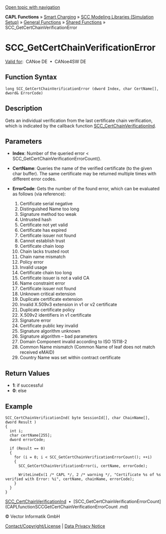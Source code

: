 [Open topic with navigation](../../../../../CANoeDEFamily.htm#Topics/CAPLFunctions/SmartCharging/Functions/CAPLfunctionSCCGetCertChainVerificationError.md)

**CAPL Functions** » [Smart Charging](../CAPLFunctionsSmartChargingOverview.md) » [SCC Modeling Libraries (Simulation Setup)](../CAPLFunctionsSmartChargingOverview.md#BMNodeayerDLL) » [General Functions](../CAPLFunctionsSmartChargingOverview.md#GeneralFunctions) » [Shared Functions](../CAPLFunctionsSmartChargingOverview.md#GeneralFunctions) » SCC_GetCertChainVerificationError

# SCC_GetCertChainVerificationError

[Valid for](../../../Shared/FeatureAvailability.md):  CANoe DE  •  CANoe4SW DE

## Function Syntax

```plaintext
long SCC_GetCertChainVerificationError (dword Index, char CertName[], dword& ErrorCode)
```

## Description

Gets an individual verification from the last certificate chain verification, which is indicated by the callback function [SCC_CertChainVerificationInd](../Callbacks/CAPLfunctionSCCCertChainVerificationInd.md).

## Parameters

- **Index**: Number of the queried error < SCC_GetCertChainVerificationErrorCount().
- **CertName**: Queries the name of the verified certificate (to the given char buffer). The same certificate may be returned multiple times with different error codes.
- **ErrorCode**: Gets the number of the found error, which can be evaluated as follows (via reference):

  1. Certificate serial negative
  2. Distinguished Name too long
  3. Signature method too weak
  4. Untrusted hash
  5. Certificate not yet valid
  6. Certificate has expired
  7. Certificate issuer not found
  8. Cannot establish trust
  9. Certificate chain loop
  10. Chain lacks trusted root
  11. Chain name mismatch
  12. Policy error
  13. Invalid usage
  14. Certificate chain too long
  15. Certificate issuer is not a valid CA
  16. Name constraint error
  17. Certificate issuer not found
  18. Unknown critical extension
  19. Duplicate certificate extension
  20. Invalid X.509v3 extension in v1 or v2 certificate
  21. Duplicate certificate policy
  22. X.509v2 identifiers in v1 certificate
  23. Signature error
  24. Certificate public key invalid
  25. Signature algorithm unknown
  26. Signature algorithm – bad parameters
  27. Domain Component invalid according to ISO 15118-2
  28. Common Name mismatch (Common Name of leaf does not match received eMAID)
  29. Country Name was set within contract certificate

## Return Values

- **1**: if successful
- **0**: else

## Example

```plaintext
SCC_CertChainVerificationInd( byte SessionId[], char ChainName[], dword Result )
{
  int i;
  char certName[255];
  dword errorCode;

  if (Result == 0)
  {
    for (i = 0; i < SCC_GetCertChainVerificationErrorCount(); ++i)
    {
      SCC_GetCertChainVerificationError(i, certName, errorCode);

      WriteLineEx(1 /* CAPL */, 2 /* warning */, "Certificate %s of %s verified with Error: %i", certName, chainName, errorCode);
    }
  }
}
```

[SCC_CertChainVerificationInd](../Callbacks/CAPLfunctionSCCCertChainVerificationInd.md)  •  [SCC_GetCertChainVerificationErrorCount](CAPLfunctionSCCGetCertChainVerificationErrorCount .md)

© Vector Informatik GmbH

[Contact/Copyright/License](../../../Shared/ContactCopyrightLicense.md) | [Data Privacy Notice](https://www.vector.com/int/en/company/get-info/privacy-policy/)
